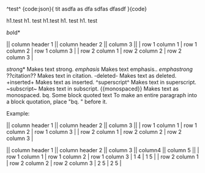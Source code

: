^test^
{code:json}{
tit
asdfa
as
dfa
sdfas
dfasdf
}{code}

h1.test
h1. test
h1.test h1. test
h1. test


*bo*ld*

|| column header 1 || column header 2 || column 3 ||
| row 1 column 1 | row 1 column 2 | row 1 column 3 |
| row 2 column 1 | row 2 column 2 | row 2 column 3 |

*stron*g*
Makes text strong.
_emphasis_
Makes text emphasis..
_*emphastrong*_
??citation??
Makes text in citation.
-deleted-
Makes text as deleted.
+inserted+
Makes text as inserted.
^superscript^
Makes text in superscript.
~subscript~
Makes text in subscript.
{{monospaced}}
Makes text as monospaced.
bq. Some block quoted text
To make an entire paragraph into a block quotation, place "bq. " before it.

Example:


|| column header 1 || column header 2 || column 3 ||
| row 1 column 1 | row 1 column 2 | row 1 column 3 |
| row 2 column 1 | row 2 column 2 | row 2 column 3 |



|| column header 1 || column header 2 || column 3 || column4 || column 5 ||
| row 1 column 1 | row 1 column 2 | row 1 column 3 | 1 4 | 1 5 |
| row 2 column 1 | row 2 column 2 | row 2 column 3 | 2 5 | 2 5 |
